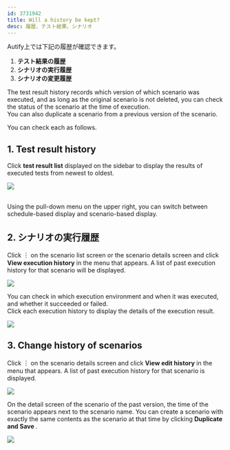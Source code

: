 ```yaml
---
id: 3731942
title: Will a history be kept?
desc: 履歴、テスト結果、シナリオ
---
```


Autify上では下記の履歴が確認できます。

1. **テスト結果の履歴**
2. **シナリオの実行履歴**
3. **シナリオの変更履歴**

The test result history records which version of which scenario was executed, and as long as the original scenario is not deleted, you can check the status of the scenario at the time of execution. <br>You can also duplicate a scenario from a previous version of the scenario.

You can check each as follows.

## 1. Test result history

Click **test result list** displayed on the sidebar to display the results of executed tests from newest to oldest. <br>

![](https://downloads.intercomcdn.com/i/o/186685347/91994a5ac8df49804118b89a/_2019-10-09_17.21.58.png)

<br>Using the pull-down menu on the upper right, you can switch between schedule-based display and scenario-based display.

## 2. シナリオの実行履歴

Click ︙ on the scenario list screen or the scenario details screen and click **View execution history** in the menu that appears. A list of past execution history for that scenario will be displayed.

![](https://downloads.intercomcdn.com/i/o/186686571/7db23a65c5b76424473ca79b/%E3%82%B9%E3%82%AF%E3%83%AA%E3%83%BC%E3%83%B3%E3%82%B7%E3%83%A7%E3%83%83%E3%83%88+2020-02-21+17.45.07.png)

You can check in which execution environment and when it was executed, and whether it succeeded or failed. <br>Click each execution history to display the details of the execution result.

![](https://downloads.intercomcdn.com/i/o/186685940/bdc8d985b4a43ebccd65f43d/_2019-10-09_17.32.04.png)

## 3. Change history of scenarios

Click ︙ on the scenario details screen and click **View edit history** in the menu that appears. A list of past execution history for that scenario is displayed.

![](https://downloads.intercomcdn.com/i/o/186686951/21c2fc2803640f316b031b0f/%E3%82%B9%E3%82%AF%E3%83%AA%E3%83%BC%E3%83%B3%E3%82%B7%E3%83%A7%E3%83%83%E3%83%88+2020-02-21+17.47.29.png)

On the detail screen of the scenario of the past version, the time of the scenario appears next to the scenario name. You can create a scenario with exactly the same contents as the scenario at that time by clicking **Duplicate and Save** .

![](https://downloads.intercomcdn.com/i/o/186685805/1701b1dd0548bbb04a1e7431/_2019-10-09_17.58.20.png)
